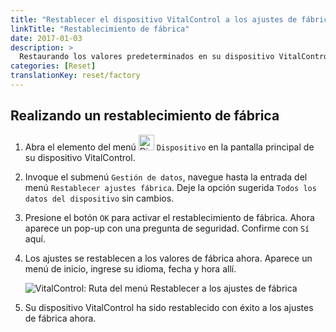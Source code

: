 ```yaml
---
title: "Restablecer el dispositivo VitalControl a los ajustes de fábrica"
linkTitle: "Restablecimiento de fábrica"
date: 2017-01-03
description: >
  Restaurando los valores predeterminados en su dispositivo VitalControl mediante un restablecimiento de fábrica.
categories: [Reset]
translationKey: reset/factory
---
```

## Realizando un restablecimiento de fábrica

1. Abra el elemento del menú <img src="/icons/device.svg" width="25" align="bottom" alt="Dispositivo" /> `Dispositivo` en la pantalla principal de su dispositivo VitalControl.

1. Invoque el submenú `Gestión de datos`, navegue hasta la entrada del menú `Restablecer ajustes fábrica`. Deje la opción sugerida `Todos los datos del dispositivo` sin cambios.

1. Presione el botón `OK` para activar el restablecimiento de fábrica. Ahora aparece un pop-up con una pregunta de seguridad. Confirme con `Sí` aquí.

1. Los ajustes se restablecen a los valores de fábrica ahora. Aparece un menú de inicio, ingrese su idioma, fecha y hora allí.

   ![VitalControl: Ruta del menú Restablecer a los ajustes de fábrica](../images/resetdevice.png "Restablecimiento de fábrica")

6. Su dispositivo VitalControl ha sido restablecido con éxito a los ajustes de fábrica ahora.
